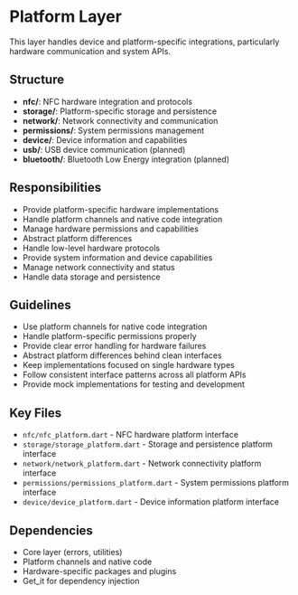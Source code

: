 # Platform Layer

This layer handles device and platform-specific integrations, particularly hardware communication and system APIs.

## Structure

- **nfc/**: NFC hardware integration and protocols
- **storage/**: Platform-specific storage and persistence
- **network/**: Network connectivity and communication
- **permissions/**: System permissions management
- **device/**: Device information and capabilities
- **usb/**: USB device communication (planned)
- **bluetooth/**: Bluetooth Low Energy integration (planned)

## Responsibilities

- Provide platform-specific hardware implementations
- Handle platform channels and native code integration
- Manage hardware permissions and capabilities
- Abstract platform differences
- Handle low-level hardware protocols
- Provide system information and device capabilities
- Manage network connectivity and status
- Handle data storage and persistence

## Guidelines

- Use platform channels for native code integration
- Handle platform-specific permissions properly
- Provide clear error handling for hardware failures
- Abstract platform differences behind clean interfaces
- Keep implementations focused on single hardware types
- Follow consistent interface patterns across all platform APIs
- Provide mock implementations for testing and development

## Key Files

- `nfc/nfc_platform.dart` - NFC hardware platform interface
- `storage/storage_platform.dart` - Storage and persistence platform interface
- `network/network_platform.dart` - Network connectivity platform interface
- `permissions/permissions_platform.dart` - System permissions platform interface
- `device/device_platform.dart` - Device information platform interface

## Dependencies

- Core layer (errors, utilities)
- Platform channels and native code
- Hardware-specific packages and plugins
- Get_it for dependency injection